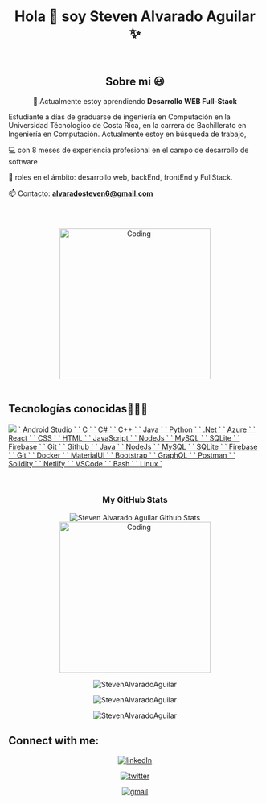 <h1 align="center">Hola 👋  soy Steven Alvarado Aguilar ✨ </h1> 
<br>
<div align="center"">
<h2>Sobre mi 😃</h2>
<!--Intro start-->

🌱 Actualmente estoy aprendiendo **Desarrollo WEB Full-Stack**
</div>

<p align="left">
Estudiante a días de graduarse de ingeniería en Computación en la Universidad Técnologico de Costa Rica, en la carrera de Bachillerato en Ingeniería en Computación. Actualmente estoy en búsqueda de trabajo, 
    
💻 con 8 meses de experiencia profesional en el campo de desarrollo de software

📝 roles en el ámbito: desarrollo web, backEnd, frontEnd y FullStack.
</br>

📫 Contacto: **alvaradosteven6@gmail.com**

</br>
<!--Intro end-->
</p>

<div align="center"> 
<img alt="Coding" width="300" style="margin-top:10px" src="https://i.pinimg.com/originals/81/17/8b/81178b47a8598f0c81c4799f2cdd4057.gif">
</div>

<br>

<h2 >Tecnologías conocidas👨🏻‍💻</h2>
<!--tech stack icons-->
<p align="left">
<a href="https://skillicons.dev">
<img src="https://skillicons.dev/icons?i=androidstudio,c,cs,cpp,java,py,dotnet,azure,react,css,html,js,nodejs,mysql,sqlite,firebase,git,github,docker,materialui,bootstrap,graphql,postman,solidity,netlify,vscode,bash,linux&perline=12" />
` Android Studio  `  `  C  `  `   C#   `  `   C++   `  `   Java   `  `   Python   ` 
`   .Net   ` `   Azure   ` `   React   ` `   CSS   ` `   HTML   ` `   JavaScript   ` 
`   NodeJs   ` `   MySQL   ` `   SQLite   ` `   Firebase   ` `   Git   ` `   Github   ` `   Java   ` `   NodeJs   ` `   MySQL   ` `   SQLite   ` `   Firebase   ` `   Git   ` 
`   Docker   ` `   MaterialUI   ` `   Bootstrap   ` `   GraphQL   ` `   Postman   ` 
`   Solidity   ` `   Netlify   ` `   VSCode   ` `   Bash   ` `   Linux   `
</a>
</p>
<br>
<!--- stats (end) -->

</div>

<div align="center" style="margin-top: 10px">
<h3>My GitHub Stats</h3>
    
<img align="center" src="https://github-readme-stats.vercel.app/api?username=StevenAlvaradoAguilar&include_all_commits=true&count_private=true&show_icons=true&line_height=20&title_color=7A7ADB&icon_color=2234AE&text_color=D3D3D3&bg_color=0,000000,130F40" alt="Steven Alvarado Aguilar Github Stats"> 

<br>

<img alt="Coding" width="300" src="https://cdn.dribbble.com/users/1277312/screenshots/14733298/media/39b1045e593737587dd60e42c8422d1f.gif" >

<br>

<p><img src="https://github-readme-stats.vercel.app/api/top-langs?username=StevenAlvaradoAguilar&show_icons=true&theme=dark&locale=en&layout=compact" alt="StevenAlvaradoAguilar" /></p>

<p><img src="https://github-readme-streak-stats.herokuapp.com/?user=StevenAlvaradoAguilar&theme=dark" alt="StevenAlvaradoAguilar" /></p>

<p><img src="https://komarev.com/ghpvc/?username=StevenAlvaradoAguilar&label=Profile%20views&color=0e75b6&style=flat" alt="StevenAlvaradoAguilar" /></p>

</div>

## Connect with me:

<div align="center">

[![linkedIn](https://img.shields.io/badge/LinkedIn-0077B5?style=for-the-badge&logo=linkedin&logoColor=white)](https://www.linkedin.com/in/stevenalvaradoa/?locale=en_US)

[![twitter](https://img.shields.io/badge/Twitter-1DA1F2?style=for-the-badge&logo=twitter&logoColor=white)](https://twitter.com/alvaradosteven6)

[![gmail](https://img.shields.io/badge/Gmail-D14836?style=for-the-badge&logo=gmail&logoColor=white)](mailto:alvaradosteven6@gmail.com)

</div>

</p>
